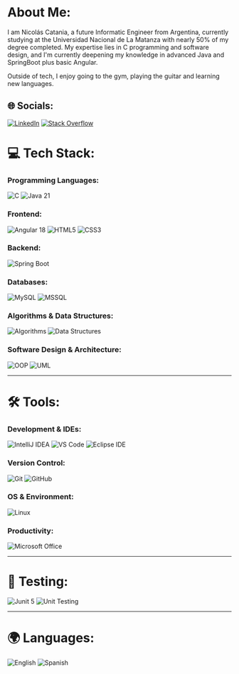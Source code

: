 # About Me:
I am Nicolás Catania, a future Informatic Engineer from Argentina, currently studying at the Universidad Nacional de La Matanza with nearly 50% of my degree completed. My expertise lies in C programming and software design, and I'm currently deepening my knowledge in advanced Java and SpringBoot plus basic Angular.

Outside of tech, I enjoy going to the gym, playing the guitar and learning new languages.


## 🌐 Socials:
[![LinkedIn](https://img.shields.io/badge/LinkedIn-%230077B5.svg?logo=linkedin&logoColor=white)](https://www.linkedin.com/in/ncatania1/) [![Stack Overflow](https://img.shields.io/badge/-Stackoverflow-FE7A16?logo=stack-overflow&logoColor=white)](https://stackoverflow.com/users/26628924) 

# 💻 Tech Stack:

### Programming Languages:
![C](https://img.shields.io/badge/c-%2300599C.svg?style=flat&logo=c&logoColor=white) 
![Java 21](https://img.shields.io/badge/java-%23ED8B00.svg?style=flat&logo=java&logoColor=white)

### Frontend:
![Angular 18](https://img.shields.io/badge/angular-%23DD0031.svg?style=flat&logo=angular&logoColor=white) 
![HTML5](https://img.shields.io/badge/html5-%23E34F26.svg?style=flat&logo=html5&logoColor=white) 
![CSS3](https://img.shields.io/badge/css3-%231572B6.svg?style=flat&logo=css3&logoColor=white)

### Backend:
![Spring Boot](https://img.shields.io/badge/springboot-%236DB33F.svg?style=flat&logo=springboot&logoColor=white)

### Databases:
![MySQL](https://img.shields.io/badge/mysql-%2300f.svg?style=flat&logo=mysql&logoColor=white) 
![MSSQL](https://img.shields.io/badge/microsoft_sql_server-%23CC2927.svg?style=flat&logo=microsoft-sql-server&logoColor=white)

### Algorithms & Data Structures:
![Algorithms](https://img.shields.io/badge/algorithms-%23000000.svg?style=flat&logo=algorithm&logoColor=white) 
![Data Structures](https://img.shields.io/badge/data%20structures-%23000000.svg?style=flat&logo=algorithm&logoColor=white)

### Software Design & Architecture:
![OOP](https://img.shields.io/badge/oop-%23000000.svg?style=flat&logo=java&logoColor=white) 
![UML](https://img.shields.io/badge/uml-%23000000.svg?style=flat&logo=uml&logoColor=white)

---

# 🛠️ Tools:

### Development & IDEs:
![IntelliJ IDEA](https://img.shields.io/badge/intellij%20idea-%23000000.svg?style=flat&logo=intellijidea&logoColor=white) 
![VS Code](https://img.shields.io/badge/visual%20studio%20code-%23007ACC.svg?style=flat&logo=visualstudiocode&logoColor=white) 
![Eclipse IDE](https://img.shields.io/badge/eclipse%20ide-%23F4F1F1.svg?style=flat&logo=eclipse&logoColor=white)

### Version Control:
![Git](https://img.shields.io/badge/git-%23F05033.svg?style=flat&logo=git&logoColor=white) 
![GitHub](https://img.shields.io/badge/github-%23121011.svg?style=flat&logo=github&logoColor=white)

### OS & Environment:
![Linux](https://img.shields.io/badge/linux-%23FCC624.svg?style=flat&logo=linux&logoColor=white) 

### Productivity:
![Microsoft Office](https://img.shields.io/badge/microsoft_office-%23D83B01.svg?style=flat&logo=microsoft-office&logoColor=white)

---

# 🧪 Testing:
![Junit 5](https://img.shields.io/badge/junit%205-%23F05133.svg?style=flat&logo=junit&logoColor=white) 
![Unit Testing](https://img.shields.io/badge/unit_testing-%23000000.svg?style=flat&logo=java&logoColor=white)

---

# 🌍 Languages:
![English](https://img.shields.io/badge/english-%2318A4B3.svg?style=flat&logo=language&logoColor=white) 
![Spanish](https://img.shields.io/badge/spanish-%23E63946.svg?style=flat&logo=language&logoColor=white)




<!-- Proudly created with GPRM ( https://gprm.itsvg.in ) -->
